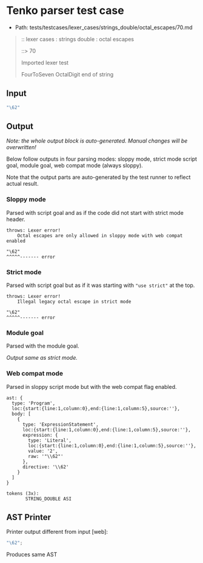 # Tenko parser test case

- Path: tests/testcases/lexer_cases/strings_double/octal_escapes/70.md

> :: lexer cases : strings double : octal escapes
>
> ::> 70
>
> Imported lexer test
>
> FourToSeven OctalDigit end of string

## Input

`````js
"\62"
`````

## Output

_Note: the whole output block is auto-generated. Manual changes will be overwritten!_

Below follow outputs in four parsing modes: sloppy mode, strict mode script goal, module goal, web compat mode (always sloppy).

Note that the output parts are auto-generated by the test runner to reflect actual result.

### Sloppy mode

Parsed with script goal and as if the code did not start with strict mode header.

`````
throws: Lexer error!
    Octal escapes are only allowed in sloppy mode with web compat enabled

"\62"
^^^^^------- error
`````

### Strict mode

Parsed with script goal but as if it was starting with `"use strict"` at the top.

`````
throws: Lexer error!
    Illegal legacy octal escape in strict mode

"\62"
^^^^^------- error
`````


### Module goal

Parsed with the module goal.

_Output same as strict mode._

### Web compat mode

Parsed in sloppy script mode but with the web compat flag enabled.

`````
ast: {
  type: 'Program',
  loc:{start:{line:1,column:0},end:{line:1,column:5},source:''},
  body: [
    {
      type: 'ExpressionStatement',
      loc:{start:{line:1,column:0},end:{line:1,column:5},source:''},
      expression: {
        type: 'Literal',
        loc:{start:{line:1,column:0},end:{line:1,column:5},source:''},
        value: '2',
        raw: '"\\62"'
      },
      directive: '\\62'
    }
  ]
}

tokens (3x):
       STRING_DOUBLE ASI
`````


## AST Printer

Printer output different from input [web]:

````js
"\62";
````

Produces same AST
